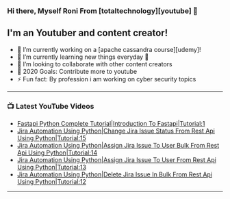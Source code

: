 ### Hi there, Myself Roni From [totaltechnology][youtube] 👋

## I'm an Youtuber and content creator!
- 🔭 I’m currently working on a [apache cassandra course][udemy]!
- 🌱 I’m currently learning new things everyday 🤣
- 👯 I’m looking to collaborate with other content creators
- 🥅 2020 Goals: Contribute more to youtube
- ⚡ Fun fact: By profession i am working on cyber security topics



---

### 📺 Latest YouTube Videos
<!-- YOUTUBE:START -->
- [Fastapi Python Complete Tutorial|Introduction To Fastapi|Tutorial:1](https://www.youtube.com/watch?v=8ZagairPUOs)
- [Jira Automation Using Python|Change Jira Issue Status From Rest Api Using Python|Tutorial:15](https://www.youtube.com/watch?v=DRXIv-pQ1TQ)
- [Jira Automation Using Python|Assign Jira Issue To User Bulk From Rest Api Using Python|Tutorial:14](https://www.youtube.com/watch?v=ivIgefepUbI)
- [Jira Automation Using Python|Assign Jira Issue To User From Rest Api Using Python|Tutorial:13](https://www.youtube.com/watch?v=YN_PvFvX33w)
- [Jira Automation Using Python|Delete Jira Issue In Bulk From Rest Api Using Python|Tutorial:12](https://www.youtube.com/watch?v=A01QGunP5ZU)
<!-- YOUTUBE:END -->

---


